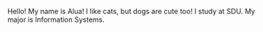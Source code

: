 Hello! My name is Alua! I like cats, but dogs are cute too! I study at SDU. My major is Information Systems.